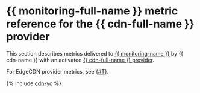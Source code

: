 # {{ monitoring-full-name }} metric reference for the {{ cdn-full-name }} provider

This section describes metrics delivered to [{{ monitoring-name }}](../monitoring/) by {{ cdn-name }} with an activated [{{ cdn-full-name }} provider](./concepts/providers.md).

For EdgeCDN provider metrics, see [{#T}](metrics.md).

{% include [cdn-yc](../_includes/monitoring/metrics-ref/cdn-yc.md) %}